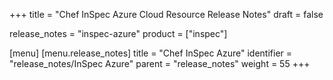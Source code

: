 +++
title = "Chef InSpec Azure Cloud Resource Release Notes"
draft = false

release_notes = "inspec-azure"
product = ["inspec"]

[menu]
  [menu.release_notes]
    title = "Chef InSpec Azure"
    identifier = "release_notes/InSpec Azure"
    parent = "release_notes"
    weight = 55
+++

